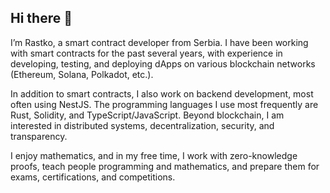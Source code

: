 ## Hi there 👋

I’m Rastko, a smart contract developer from Serbia. I have been working with smart contracts for the past several years, with experience in developing, testing, and deploying dApps on various blockchain networks (Ethereum, Solana, Polkadot, etc.).

In addition to smart contracts, I also work on backend development, most often using NestJS. The programming languages I use most frequently are Rust, Solidity, and TypeScript/JavaScript. Beyond blockchain, I am interested in distributed systems, decentralization, security, and transparency.

I enjoy mathematics, and in my free time, I work with zero-knowledge proofs, teach people programming and mathematics, and prepare them for exams, certifications, and competitions.
